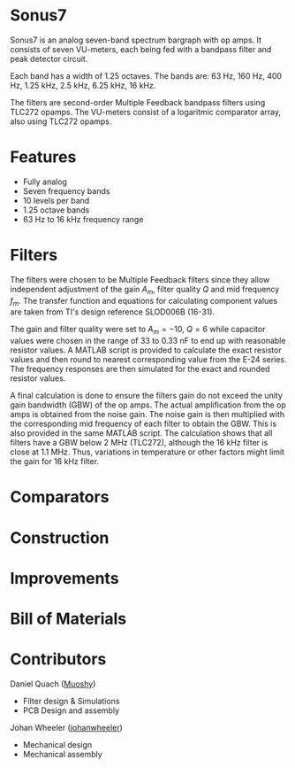 # Sonus7
  Sonus7 is an analog seven-band spectrum bargraph with op amps. It consists of seven VU-meters, each being fed with a bandpass filter and peak detector circuit. 
  
  Each band has a width of 1.25 octaves. The bands are: 63 Hz, 160 Hz, 400 Hz, 1.25 kHz, 2.5 kHz, 6.25 kHz, 16 kHz. 
  
  The filters are second-order Multiple Feedback bandpass filters using TLC272 opamps. The VU-meters consist of a logaritmic comparator array, also using TLC272 opamps.
  
# Features
- Fully analog
- Seven frequency bands
- 10 levels per band
- 1.25 octave bands
- 63 Hz to 16 kHz frequency range

# Filters
The filters were chosen to be Multiple Feedback filters since they allow independent adjustment of the gain $A_m$, filter quality $Q$ and mid frequency $f_m$. The transfer function and equations for calculating component values are taken from TI's design reference SLOD006B (16-31).

The gain and filter quality were set to $A_m = -10, \: Q = 6$ while capacitor values were chosen in the range of 33 to 0.33 nF to end up with reasonable resistor values. A MATLAB script is provided to calculate the exact resistor values and then round to nearest corresponding value from the E-24 series. The frequency responses are then simulated for the exact and rounded resistor values.

A final calculation is done to ensure the filters gain do not exceed the unity gain bandwidth (GBW) of the op amps. The actual amplification from the op amps is obtained from the noise gain. The noise gain is then multiplied with the corresponding mid frequency of each filter to obtain the GBW. This is also provided in the same MATLAB script. The calculation shows that all filters have a GBW below 2 MHz (TLC272), although the 16 kHz filter is close at 1.1 MHz. Thus, variations in temperature or other factors might limit the gain for 16 kHz filter.

# Comparators

# Construction

# Improvements

# Bill of Materials

# Contributors
Daniel Quach ([Muoshy](https://github.com/Muoshy))
- Filter design & Simulations
- PCB Design and assembly

Johan Wheeler ([johanwheeler](https://github.com/johanwheeler))
- Mechanical design
- Mechanical assembly